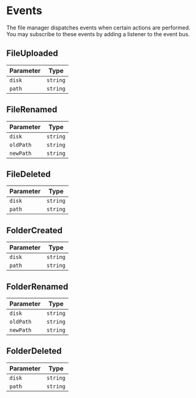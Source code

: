 # Events

The file manager dispatches events when certain actions are performed.  
You may subscribe to these events by adding a listener to the event bus.

## FileUploaded

| Parameter | Type     |
|-----------|----------|
| `disk`    | `string` |
| `path`    | `string` |

## FileRenamed

| Parameter | Type     |
|-----------|----------|
| `disk`    | `string` |
| `oldPath` | `string` |
| `newPath` | `string` |

## FileDeleted

| Parameter | Type     |
|-----------|----------|
| `disk`    | `string` |
| `path`    | `string` |

## FolderCreated

| Parameter | Type     |
|-----------|----------|
| `disk`    | `string` |
| `path`    | `string` |

## FolderRenamed

| Parameter | Type     |
|-----------|----------|
| `disk`    | `string` |
| `oldPath` | `string` |
| `newPath` | `string` |

## FolderDeleted

| Parameter | Type     |
|-----------|----------|
| `disk`    | `string` |
| `path`    | `string` |
